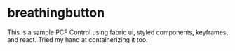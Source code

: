 # breathingbutton

This is a sample PCF Control using fabric ui, styled components, keyframes, and react.  Tried my hand at containerizing it too.
